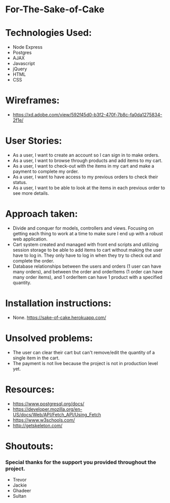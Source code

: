 # For-The-Sake-of-Cake

# Technologies Used:
- Node Express
- Postgres
- AJAX
- Javascript
- jQuery
- HTML
- CSS

# Wireframes:
- https://xd.adobe.com/view/592f45d0-b3f2-470f-7b8c-fa0da1275834-2f1e/

# User Stories:
- As a user, I want to create an account so I can sign in to make orders.
- As a user, I want to browse through products and add items to my cart.
- As a user, I want to check-out with the items in my cart and make a payment to complete my order.
- As a user, I want to have access to my previous orders to check their status.
- As a user, I want to be able to look at the items in each previous order to see more details.

# Approach taken:
- Divide and conquer for models, controllers and views. Focusing on getting each thing to work at a time to make sure I end up with a robust web application.
- Cart system created and managed with front end scripts and utilizing session storage to be able to add items to cart without making the user have to log in. They only have to log in when they try to check out and complete the order.
- Database relationships between the users and orders (1 user can have many orders), and between the order and orderItems (1 order can have many order items), and 1 orderItem can have 1 product with a specified quantity.

# Installation instructions:
- None. https://sake-of-cake.herokuapp.com/

# Unsolved problems:
- The user can clear their cart but can't remove/edit the quantity of a single item in the cart.
- The payment is not live because the project is not in production level yet.

# Resources:
- https://www.postgresql.org/docs/
- https://developer.mozilla.org/en-US/docs/Web/API/Fetch_API/Using_Fetch
- https://www.w3schools.com/
- http://getskeleton.com/

# Shoutouts:
### Special thanks for the support you provided throughout the project.
- Trevor
- Jackie
- Ghadeer
- Sultan

